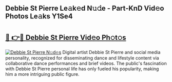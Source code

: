 ## Debbie St Pierre Le𝚊k𝚎d N𝚞𝚍e - Part-KnD Vid𝚎o Photos Le𝚊ks Y1Se4

# <h2><a href="http://fbe66h.evod.top/?m=Debbie+St+Pierre">🔗 👉🔴 Debbie St Pierre Vid𝚎o Ph𝚘t𝚘s</a></h2>

[![Debbie St Pierre N𝚞d𝚎s](https://i.imgur.com/8V9OHl7.gif)](http://fbe66h.evod.top/?m=Debbie+St+Pierre)
Digital artist Debbie St Pierre and social media personality, recognized for disseminating dance and lifestyle content via collaborative dance performances and brief videos. The public's fascination with Debbie St Pierre personal life has only fueled his popularity, making him a more intriguing public figure. 
